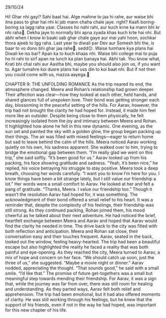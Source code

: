 29/10/24

Hi!
Ghar nhi gayi?
Sahi baat hai. Alge mahine to jaa hi rahe, aur waise bhi itna pass to ghar hai nhi ki jab mann chaha chale jaye. right?
Kaafi boring-boring sa lagg raha yaar. Classes ho nahi rahi, aur kuch krne ka mann bhi kr nhi raha🫤. Dekha jaye to normally bhi apna zyada khas kuch krte hai nhi. But abhi when I know ki baaki sab ghar chale gaye aur mai yahi hoon, sochkar thora ajeeb to lgg raha.
Last year to diwali par Dev aur Somesh bhi the, is baar to vo dono bhi ghar jaa rahe🥲. sedd😕. Waise tumhare kya plans hai Diwali ke iss bar?
Apan ka to kuch khaas nhi. Waise bhi college mai to puja ho hi rahi to sirf apan ne lunch ka plan banaya hai. Abhi tak. You know what, Krati bhi chal rahi aur Aastha bhi, maybe you should also join us, if you want to. Agar tumahre koi dusre plans hai uss din to koi baat nhi. But if not then you could come with us, mazza aayega.🙂

CHAPTER 9: THE UNFOLDING ROMANCE
As the trip neared its end, the atmosphere changed. Meera and Rohan’s relationship had grown deeper. Their affection was clear—how they looked at each other, held hands, and shared glances full of unspoken love. Their bond was getting stronger each day, blossoming in the peaceful setting of the hills.
For Aarav, however, the trip had not brought the clarity he had hoped for. Instead, it made him feel more like an outsider. Despite being close to them physically, he felt increasingly isolated from the joy and intimacy between Meera and Rohan. It highlighted how alone he felt in this new dynamic.
One evening, as the sun set and painted the sky with a golden glow, the group began packing up their things. The air was filled with mixed feelings—eager to return home but sad to leave behind the calm of the hills.
Meera noticed Aarav working quietly on his own, his sadness apparent. She walked over to him, trying to bridge the emotional gap between them. “I’m really glad we went on this trip,” she said softly. “It’s been good for us.”
Aarav looked up from his packing, his face showing gratitude and sadness. “Yeah, it’s been nice,” he replied, his voice betraying his struggle to stay positive.
Meera took a deep breath, choosing her words carefully. “I want you to know I’m here for you. I know things have been a bit strange lately, but I still value our friendship a lot.”
Her words were a small comfort to Aarav. He looked at her and felt a pang of gratitude. “Thanks, Meera. I value our friendship too.”
Though it wasn’t the resolution Aarav had hoped for, it was something. The acknowledgment of their bond offered a small relief to his heart. It was a reminder that, despite the complexity of his feelings, their friendship was still strong.
As they continued packing, Rohan joined them, his mood cheerful as he talked about their next adventure. He had noticed the brief, heartfelt exchange between Meera and Aarav and hoped that Aarav would find the clarity he needed in time.
The drive back to the city was filled with both reflection and anticipation. Meera and Rohan sat close, their conversation easy and their touches frequent. Aarav, seated in the back, looked out the window, feeling heavy-hearted. The trip had been a beautiful escape but also highlighted the reality he faced a reality that was both painful and eye-opening.
As they reached the city, Meera turned to Aarav, a mix of hope and concern on her face. “We should catch up soon, just the three of us,” she suggested. “Maybe a movie night or dinner.”
Aarav nodded, appreciating the thought. “That sounds good,” he said with a small smile. “I’d like that.”
The promise of future get-togethers was a small but meaningful step towards mending their friendship. For Aarav, it was a sign that, while the journey was far from over, there was still room for healing and understanding.
As they parted ways, Aarav felt both relief and apprehension. The trip had been emotional, but it had also offered moments of clarity. He was still working through his feelings, but he knew that the support of his friends, even if not in the way he had hoped, was important for this new chapter of his life.